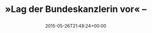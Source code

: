 ---
retweeted: false
source: <a href="http://twitter.com" rel="nofollow">Twitter Web Client</a>
entities:
  hashtags: []
  symbols: []
  user_mentions: []
  urls:
  - url: http://t.co/3IuRQ5hGXL
    expanded_url: http://www.sueddeutsche.de/politik/keine-zusage-fuer-abkommen-merkel-in-no-spy-affaere-belastet-1.2494410
    display_url: sueddeutsche.de/politik/keine-…
    indices:
    - '32'
    - '54'
display_text_range:
- '0'
- '54'
favorite_count: '0'
id_str: '603316779876753408'
truncated: false
retweet_count: '0'
id: '603316779876753408'
possibly_sensitive: false
created_at: Tue May 26 21:48:24 +0000 2015
favorited: false
full_text: "»Lag der Bundeskanzlerin vor« –"
lang: de
quote_url: http://www.sueddeutsche.de/politik/keine-zusage-fuer-abkommen-merkel-in-no-spy-affaere-belastet-1.2494410
tags:
- pesos/twitter
date: '2015-05-26T21:48:24+00:00'
src: https://twitter.com/bascht/status/603316779876753408
original_url: https://twitter.com/bascht/status/603316779876753408
type: twitter_tweet
text: "»Lag der Bundeskanzlerin vor« –"
title: "»Lag der Bundeskanzlerin vor« –\n"

---